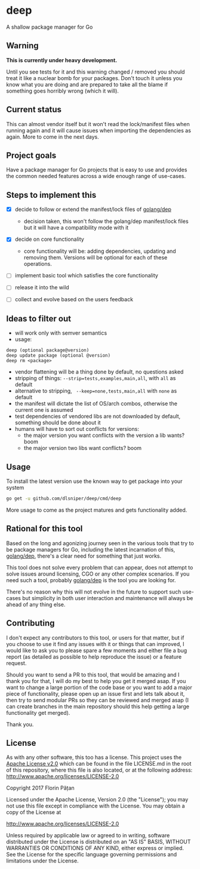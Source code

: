 # deep

A shallow package manager for Go

## Warning

**This is currently under heavy development.**

Until you see tests for it and this warning changed / removed you should treat
it like a nuclear bomb for your packages. Don't touch it unless you know what
you are doing and are prepared to take all the blame if something goes horribly
wrong (which it will).

## Current status

This can almost vendor itself but it won't read the lock/manifest files when
running again and it will cause issues when importing the dependencies as again.
More to come in the next days.

## Project goals

Have a package manager for Go projects that is easy to use and provides the
common needed features across a wide enough range of use-cases.

## Steps to implement this

- [x] decide to follow or extend the manifest/lock files of [golang/dep](https://github.com/golang/dep)
  - decision taken, this won't follow the golang/dep manifest/lock files but
it will have a compatibility mode with it
- [x] decide on core functionality
  - core functionality will be: adding dependencies, updating and removing
them. Versions will be optional for each of these operations.
- [ ] implement basic tool which satisfies the core functionality
- [ ] release it into the wild
- [ ] collect and evolve based on the users feedback


## Ideas to filter out

- will work only with semver semantics
- usage:
```shell
deep (optional package@version)
deep update package (optional @version)
deep rm <package>
```
- vendor flattening will be a thing done by default, no questions asked
- stripping of things: ` --strip=tests,examples,main,all `, with ` all ` as
default
- alternative to stripping, `  --keep=none,tests,main,all ` with
` none ` as default
- the manifest will dictate the list of OS/arch combos, otherwise the current
one is assumed
- test dependencies of vendored libs are not downloaded by default, something
should be done about it
- humans will have to sort out conflicts for versions:
  - the major version you want conflicts with the version a lib wants? boom
  - the major version two libs want conflicts? boom


## Usage

To install the latest version use the known way to get package into your system

```bash
go get -u github.com/dlsniper/deep/cmd/deep
```

More usage to come as the project matures and gets functionality added.


## Rational for this tool

Based on the long and agonizing journey seen in the various tools that try to
be package managers for Go, including the latest incarnation of this,
[golang/dep](https://github.com/golang/dep), there's a clear need for something
that just works.

This tool does not solve every problem that can appear, does not attempt to
solve issues around licensing, CGO or any other complex scenarios. If you need
such a tool, probably [golang/dep](https://github.com/golang/dep) is the tool
you are looking for.

There's no reason why this will not evolve in the future to support such
use-cases but simplicity in both user interaction and maintenance will always
be ahead of any thing else.

## Contributing

I don't expect any contributors to this tool, or users for that matter, but if
you choose to use it find any issues with it or things that can improved, I
would like to ask you to please spare a few moments and either file a bug
report (as detailed as possible to help reproduce the issue) or a feature
request.

Should you want to send a PR to this tool, that would be amazing and I thank
you for that, I will do my best to help you get it merged asap. If you want to
change a large portion of the code base or you want to add a major piece of
functionality, please open up an issue first and lets talk about it, then try
to send modular PRs so they can be reviewed and merged asap (I can create
branches in the main repository should this help getting a large functionality
get merged).

Thank you.

## License

As with any other software, this too has a license. This project uses the
[Apache License v2.0](LICENSE.md) which can be found in the file LICENSE.md in
the root of this repository, where this file is also located, or at the
following address: http://www.apache.org/licenses/LICENSE-2.0

Copyright 2017 Florin Pățan

Licensed under the Apache License, Version 2.0 (the "License");
you may not use this file except in compliance with the License.
You may obtain a copy of the License at

   http://www.apache.org/licenses/LICENSE-2.0

Unless required by applicable law or agreed to in writing, software
distributed under the License is distributed on an "AS IS" BASIS,
WITHOUT WARRANTIES OR CONDITIONS OF ANY KIND, either express or implied.
See the License for the specific language governing permissions and
limitations under the License.
